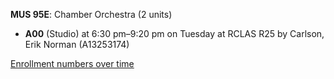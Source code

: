 **MUS 95E**: Chamber Orchestra (2 units)

- **A00** (Studio) at 6:30 pm–9:20 pm on Tuesday at RCLAS R25 by Carlson, Erik Norman (A13253174)

[Enrollment numbers over time](./MUS95E.tsv)

